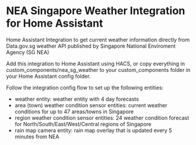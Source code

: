 # NEA Singapore Weather Integration for Home Assistant


Home Assistant Integration to get current weather information directly from Data.gov.sg weather API published by Singapore National Enviroment Agency (SG NEA)

Add this integration to Home Assistant using HACS, or copy everything in custom_components/nea_sg_weather to your custom_components folder in your Home Assistant config folder. 

Follow the integration config flow to set up the following entities:
- weather entity: weather entity with 4 day forecasts
- area (town) weather condition sensor entities: current weather conditions for up to 47 areas/towns in Singapore 
- region weather condition sensor entities: 24 weather condition forecast for North/South/East/West/Central regions of Singapore
- rain map camera entity: rain map overlay that is updated every 5 minutes from NEA
